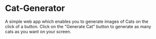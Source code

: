 # Cat-Generator
A simple web app which enables you to generate images of Cats on the click of a button.
Click on the "Generate Cat" button to generate as many cats as you want on your screen.
